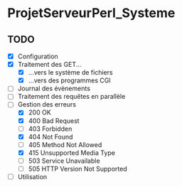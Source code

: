 # ProjetServeurPerl_Systeme

TODO
--------
- [x] Configuration
- [x] Traitement des GET...
  - [x] ...vers le système de fichiers
  - [x] ...vers des programmes CGI
- [ ] Journal des évènements
- [ ] Traitement des requêtes en parallèle
- [ ] Gestion des erreurs
  - [x] 200 OK
  - [x] 400 Bad Request
  - [ ] 403 Forbidden
  - [x] 404 Not Found
  - [ ] 405 Method Not Allowed
  - [x] 415 Unsupported Media Type
  - [ ] 503 Service Unavailable
  - [ ] 505 HTTP Version Not Supported
- [ ] Utilisation
